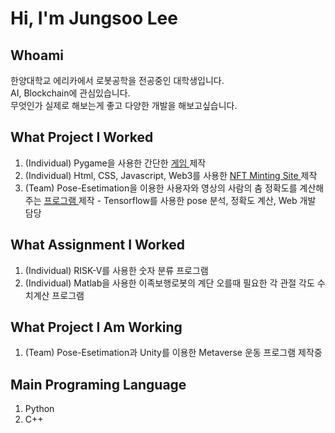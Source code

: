# Hi, I'm Jungsoo Lee

## Whoami
한양대학교 에리카에서 로봇공학을 전공중인 대학생입니다. <br>
AI, Blockchain에 관심있습니다. <br>
무엇인가 실제로 해보는게 좋고 다양한 개발을 해보고싶습니다.

## What Project I Worked
1. (Individual) Pygame을 사용한 간단한 <a href="https://github.com/LPIGEON/Small-Hell"> 게임 </a> 제작 <br>
2. (Individual) Html, CSS, Javascript, Web3를 사용한 <a href="https://metagirlsminting.netlify.app/"> NFT Minting Site </a> 제작 <br>
3. (Team) Pose-Esetimation을 이용한 사용자와 영상의 사람의 춤 정확도를 계산해주는 <a href="https://www.youtube.com/watch?v=2MG2UBXA9t8&lc=UgxvI0OJWcPJLxfUfSJ4AaABAg"> 프로그램 </a> 제작 - Tensorflow를 사용한 pose 분석, 정확도 계산, Web 개발 담당

## What Assignment I Worked
1. (Individual) RISK-V를 사용한 숫자 분류 프로그램 <br>
2. (Individual) Matlab을 사용한 이족보행로봇의 계단 오를때 필요한 각 관절 각도 수치계산 프로그램

## What Project I Am Working
1. (Team) Pose-Esetimation과 Unity를 이용한 Metaverse 운동 프로그램 제작중

## Main Programing Language 
1. Python
2. C++
